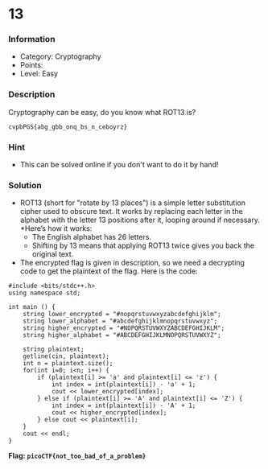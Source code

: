# 13
### Information
* Category: Cryptography
* Points: 
* Level: Easy

### Description
Cryptography can be easy, do you know what ROT13 is? 

`cvpbPGS{abg_gbb_onq_bs_n_ceboyrz}`

### Hint
* This can be solved online if you don't want to do it by hand!

### Solution
* ROT13 (short for "rotate by 13 places") is a simple letter substitution cipher used to obscure text. It works by replacing each letter in the alphabet with the letter 13 positions after it, looping around if necessary.
*Here’s how it works:
    * The English alphabet has 26 letters.
    * Shifting by 13 means that applying ROT13 twice gives you back the original text.
* The encrypted flag is given in description, so we need a decrypting code to get the plaintext of the flag. Here is the code:
```
#include <bits/stdc++.h>
using namespace std;

int main () {
    string lower_encrypted = "#nopqrstuvwxyzabcdefghijklm";
    string lower_alphabet = "#abcdefghijklmnopqrstuvwxyz";
    string higher_encrypted = "#NOPQRSTUVWXYZABCDEFGHIJKLM";
    string higher_alphabet = "#ABCDEFGHIJKLMNOPQRSTUVWXYZ";
    
    string plaintext;
    getline(cin, plaintext);
    int n = plaintext.size();
    for(int i=0; i<n; i++) {
    	if (plaintext[i] >= 'a' and plaintext[i] <= 'z') {
    	    int index = int(plaintext[i]) - 'a' + 1;
    	    cout << lower_encrypted[index];
    	} else if (plaintext[i] >= 'A' and plaintext[i] <= 'Z') {
    	    int index = int(plaintext[i]) - 'A' + 1;
    	    cout << higher_encrypted[index];
    	} else cout << plaintext[i];
    }
    cout << endl;
}
```
**Flag: `picoCTF{not_too_bad_of_a_problem}`**
